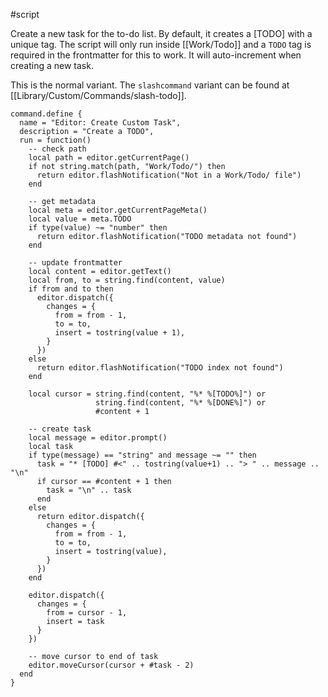 #script

Create a new task for the to-do list.
By default, it creates a \[TODO\] with a unique tag.
The script will only run inside [[Work/Todo]] and a `TODO` tag is required in the frontmatter for this to work. 
It will auto-increment when creating a new task.

This is the normal variant. The `slashcommand` variant can be found at [[Library/Custom/Commands/slash-todo]].

```space-lua
command.define {
  name = "Editor: Create Custom Task",
  description = "Create a TODO",
  run = function()
    -- check path
    local path = editor.getCurrentPage()
    if not string.match(path, "Work/Todo/") then
      return editor.flashNotification("Not in a Work/Todo/ file")
    end
    
    -- get metadata
    local meta = editor.getCurrentPageMeta()
    local value = meta.TODO
    if type(value) ~= "number" then  
      return editor.flashNotification("TODO metadata not found")
    end
    
    -- update frontmatter
    local content = editor.getText()
    local from, to = string.find(content, value)
    if from and to then 
      editor.dispatch({
        changes = {
          from = from - 1,
          to = to,
          insert = tostring(value + 1),
        }
      })
    else
      return editor.flashNotification("TODO index not found")
    end 

    local cursor = string.find(content, "%* %[TODO%]") or
                   string.find(content, "%* %[DONE%]") or
                   #content + 1
       
    -- create task
    local message = editor.prompt()
    local task
    if type(message) == "string" and message ~= "" then
      task = "* [TODO] #<" .. tostring(value+1) .. "> " .. message .. "\n"
      if cursor == #content + 1 then
        task = "\n" .. task
      end
    else
      return editor.dispatch({
        changes = {
          from = from - 1,
          to = to,
          insert = tostring(value),
        }
      })
    end
    
    editor.dispatch({
      changes = {
        from = cursor - 1,
        insert = task
      }
    })
    
    -- move cursor to end of task
    editor.moveCursor(cursor + #task - 2)
  end
}
```